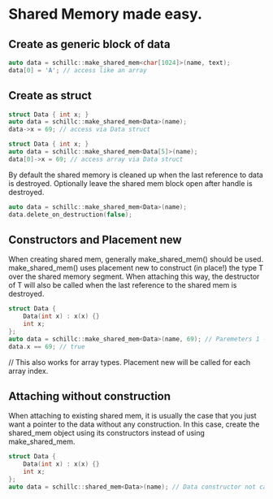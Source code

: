 
# Shared Memory made easy.

## Create as generic block of data
```C++
auto data = schillc::make_shared_mem<char[1024]>(name, text);
data[0] = 'A'; // access like an array
```

## Create as struct
```C++
struct Data { int x; }
auto data = schillc::make_shared_mem<Data>(name);
data->x = 69; // access via Data struct
```
```C++
struct Data { int x; }
auto data = schillc::make_shared_mem<Data[5]>(name);
data[0]->x = 69; // access array via Data struct
```

By default the shared memory is cleaned up when the last
reference to data is destroyed. Optionally leave the shared mem block open after handle
is destroyed.
```C++
auto data = schillc::make_shared_mem<Data>(name);
data.delete_on_destruction(false);
```

## Constructors and Placement new
When creating shared mem, generally make_shared_mem<T>() should be used.
make_shared_mem<T>() uses placement new to construct (in place!) the type T
over the shared memory segment. When attaching this way, the destructor of T will also
be called when the last reference to the shared mem is destroyed.
```C++
struct Data {
    Data(int x) : x(x) {}
    int x;
};
auto data = schillc::make_shared_mem<Data>(name, 69); // Paremeters 1 - (n-1) are forwarded to the constructor of Data
data.x == 69; // true
```
// This also works for array types. Placement new will be called for each array index.


## Attaching without construction
When attaching to existing shared mem, it is usually the case that you just want
a pointer to the data without any construction. In this case, create the shared_mem object
using its constructors instead of using make_shared_mem.
```C++
struct Data {
    Data(int x) : x(x) {}
    int x;
};
auto data = schillc::shared_mem<Data>(name); // Data constructor not called
```
